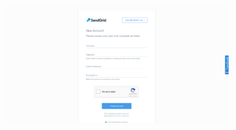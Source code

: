 <!-- .slide: data-background="resources/sendgrid5.png" data-state="dim" -->

![SendGrid](resources/sendgrid5.png)
